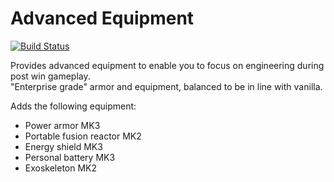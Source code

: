 # Advanced Equipment
[![Build Status](https://travis-ci.org/DanielSolyom/advanced-equipment.svg?branch=master)](https://travis-ci.org/DanielSolyom/advanced-equipment)

Provides advanced equipment to enable you to focus on engineering during post win gameplay.  
"Enterprise grade" armor and equipment, balanced to be in line with vanilla.

Adds the following equipment:
- Power armor MK3
- Portable fusion reactor MK2
- Energy shield MK3
- Personal battery MK3
- Exoskeleton MK2

